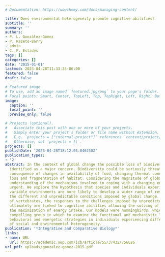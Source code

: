 ```yaml
---
# Documentation: https://wowchemy.com/docs/managing-content/

title: Does environmental heterogeneity promote cognitive abilities?
subtitle: ''
summary: ''
authors:
- P. L. González-Gómez
- P. Razeto-Barry
- admin
- C. F. Estades
tags: []
categories: []
date: '2015-01-01'
lastmod: 2023-04-28T11:33:35-06:00
featured: false
draft: false

# Featured image
# To use, add an image named `featured.jpg/png` to your page's folder.
# Focal points: Smart, Center, TopLeft, Top, TopRight, Left, Right, BottomLeft, Bottom, BottomRight.
image:
  caption: ''
  focal_point: ''
  preview_only: false

# Projects (optional).
#   Associate this post with one or more of your projects.
#   Simply enter your project's folder or file name without extension.
#   E.g. `projects = ["internal-project"]` references `content/project/deep-learning/index.md`.
#   Otherwise, set `projects = []`.
projects: []
publishDate: '2023-04-28T18:12:03.846250Z'
publication_types:
- '2'
abstract: In the context of global change the possible loss of biodiversity has been
  identified as a major concern. Biodiversity could be seriously threatened as a direct
  consequence of changes in availability of food, changing thermal conditions, and
  loss and fragmentation of habitat. Considering the magnitude of global change, an
  understanding of the mechanisms involved in coping with a changing environment is
  urgent. We explore the hypothesis that species and individuals experiencing highly
  variable environments are more likely to develop a wider range of responses to handle
  the different and unpredictable conditions imposed by global change. In the case
  of vertebrates, the responses to the challenges imposed by unpredictable perturbations
  ultimately are linked to cognitive abilities allowing the solving of problems, and
  the maximization of energy intake. Our models were hummingbirds, which offer a particularly
  compelling group in which to examine the functional and mechanistic links between
  behavioral and energetic strategies in individuals experiencing different degrees
  of social and environmental heterogeneity.
publication: '*Integrative and Comparative Biology*'
links:
- name: URL
  url: https://academic.oup.com/icb/article/55/3/432/756626
url_pdf: uploads/gonzalez-gomez-2015.pdf
---
```


